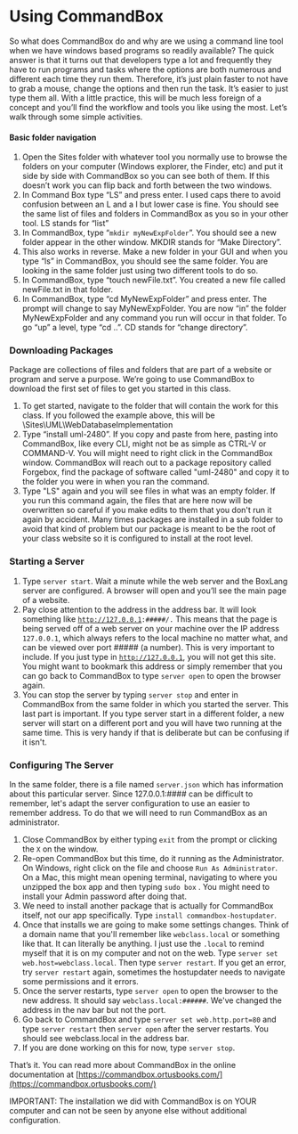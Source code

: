 # Using CommandBox

So what does CommandBox do and why are we using a command line tool when we have windows based programs so readily available? The quick answer is that it turns out that developers type a lot and frequently they have to run programs and tasks where the options are both numerous and different each time they run them. Therefore, it’s just plain faster to not have to grab a mouse, change the options and then run the task. It’s easier to just type them all. With a little practice, this will be much less foreign of a concept and you’ll find the workflow and tools you like using the most. Let’s walk through some simple activities.

#### Basic folder navigation

1. Open the Sites folder with whatever tool you normally use to browse the folders on your computer (Windows explorer, the Finder, etc) and put it side by side with CommandBox so you can see both of them. If this doesn’t work you can flip back and forth between the two windows.
2. In Command Box type “LS” and press enter. I used caps there to avoid confusion between an L and a I but lower case is fine. You should see the same list of files and folders in CommandBox as you so in your other tool. LS stands for “list”
3. In CommandBox, type “`mkdir myNewExpFolder`”. You should see a new folder appear in the other window. MKDIR stands for “Make Directory”.
4. This also works in reverse. Make a new folder in your GUI and when you type “ls” in CommandBox, you should see the same folder. You are looking in the same folder just using two different tools to do so.
5. In CommandBox, type “touch newFile.txt”. You created a new file called newFile.txt in that folder.
6. In CommandBox, type “cd MyNewExpFolder” and press enter. The prompt will change to say MyNewExpFolder. You are now “in” the folder MyNewExpFolder and any command you run will occur in that folder. To go “up” a level, type “cd ..”. CD stands for “change directory”.

### Downloading Packages

Package are collections of files and folders that are part of a website or program and serve a purpose. We’re going to use CommandBox to download the first set of files to get you started in this class.

1. To get started, navigate to the folder that will contain the work for this class. If you followed the example above, this will be \Sites\UML\WebDatabaseImplementation
2. Type “install uml-2480”. If you copy and paste from here, pasting into CommandBox, like every CLI, might not be as simple as CTRL-V or COMMAND-V. You will might need to right click in the CommandBox window. CommandBox will reach out to a package repository called Forgebox, find the package of software called "uml-2480" and copy it to the folder you were in when you ran the command.&#x20;
3. Type "LS" again and you will see files in what was an empty folder. If you run this command again, the files that are here now will be overwritten so careful if you make edits to them that you don't run it again by accident. Many times packages are installed in a sub folder to avoid that kind of problem but our package is meant to be the root of your class website so it is configured to install at the root level.&#x20;

### Starting a Server

1. Type `server start`. Wait a minute while the web server and the BoxLang server are configured. A browser will open and you’ll see the main page of a website.
2. Pay close attention to the address in the address bar. It will look something like [`http://127.0.0.1`](http://127.0.0.1)`:#####/.` This means that the page is being served off of a web server on your machine over the IP address `127.0.0.1`, which always refers to the local machine no matter what, and can be viewed over port ##### (a number). This is very important to include. If you just type in [`http://127.0.0.1`](http://127.0.0.1), you will not get this site. You might want to bookmark this address or simply remember that you can go back to CommandBox to type `server open` to open the browser again.
3. You can stop the server by typing `server stop` and enter in CommandBox from the same folder in which you started the server. This last part is important. If you type server start in a different folder, a new server will start on a different port and you will have two running at the same time. This is very handy if that is deliberate but can be confusing if it isn't.

### Configuring The Server&#x20;

In the same folder, there is a file named `server.json`  which has information about this particular server.  Since 127.0.0.1:#### can be difficult to remember, let's adapt the server configuration to use an easier to remember address. To do that we will need to run CommandBox as an administrator.

1. Close CommandBox by either typing `exit` from the prompt or clicking the `X` on the window.
2. Re-open CommandBox but this time, do it running as the Administrator. On Windows, right click on the file and choose `Run As Administrator`. On a Mac, this might mean opening terminal, navigating to where you unzipped the box app and then typing `sudo box` . You might need to install your Admin password after doing that.
3. We need to install another package that is actually for CommandBox itself, not our app specifically. Type `install commandbox-hostupdater`.&#x20;
4. Once that installs we are going to make some settings changes. Think of a domain name that you'll remember like `webclass.local` or something like that. It can literally be anything. I just use the `.local` to remind myself that it is on my computer and not on the web. Type `server set web.host=webclass.local`. Then type `server restart`. If you get an error, try `server restart` again, sometimes the hostupdater needs to navigate some permissions and it errors.
5. Once the server restarts, type `server open` to open the browser to the new address. It should say `webclass.local:######`.  We've changed the address in the nav bar but not the port.&#x20;
6. Go back to CommandBox and type `server set web.http.port=80` and type `server restart` then `server open` after the server restarts. You should see webclass.local in the address bar.&#x20;
7. If you are done working on this for now, type `server stop`.&#x20;

That’s it. You can read more about CommandBox in the online documentation at [https://commandbox.ortusbooks.com/](https://commandbox.ortusbooks.com/)

IMPORTANT: The installation we did with CommandBox is on YOUR computer and can not be seen by anyone else without additional configuration.&#x20;
